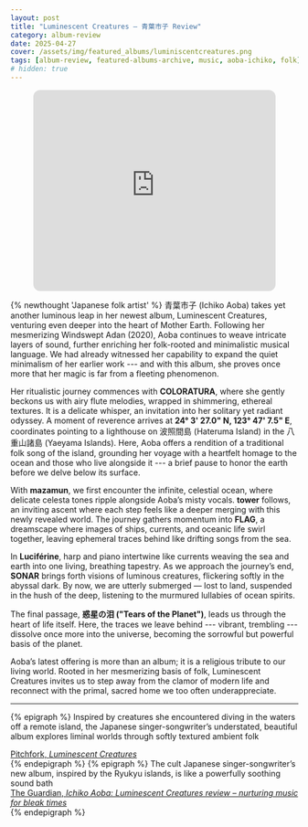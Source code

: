 ```yaml
---
layout: post
title: "Luminescent Creatures – 青葉市子 Review"
category: album-review
date: 2025-04-27
cover: /assets/img/featured_albums/luminiscentcreatures.png
tags: [album-review, featured-albums-archive, music, aoba-ichiko, folk]
# hidden: true
---
```

<figure class="ifrome-wrapper">
<iframe style="border-radius:12px" src="https://open.spotify.com/embed/album/2mLrmtSEmIWLO6sLAq4lNH?utm_source=generator" width="100%" height="352" frameBorder="0" allowfullscreen="" allow="autoplay; clipboard-write; encrypted-media; fullscreen; picture-in-picture" loading="lazy"></iframe></figure>

{% newthought 'Japanese folk artist' %} <span lang="ja">青葉市子</span> (Ichiko Aoba) takes yet another luminous leap in her newest album, Luminescent Creatures, venturing even deeper into the heart of Mother Earth. Following her mesmerizing Windswept Adan (2020), Aoba continues to weave intricate layers of sound, further enriching her folk-rooted and minimalistic musical language. We had already witnessed her capability to expand the quiet minimalism of her earlier work --- and with this album, she proves once more that her magic is far from a fleeting phenomenon.

Her ritualistic journey commences with **COLORATURA**, where she gently beckons us with airy flute melodies, wrapped in shimmering, ethereal textures. It is a delicate whisper, an invitation into her solitary yet radiant odyssey. A moment of reverence arrives at **24° 3' 27.0" N, 123° 47' 7.5" E**, coordinates pointing to a lighthouse on <span lang='ja'>波照間島</span> (Hateruma Island) in the <span lang="ja">八重山諸島</span> (Yaeyama Islands). Here, Aoba offers a rendition of a traditional folk song of the island, grounding her voyage with a heartfelt homage to the ocean and those who live alongside it --- a brief pause to honor the earth before we delve below its surface.

With **mazamun**, we first encounter the infinite, celestial ocean, where delicate celesta tones ripple alongside Aoba’s misty vocals. **tower** follows, an inviting ascent where each step feels like a deeper merging with this newly revealed world. The journey gathers momentum into **FLAG**, a dreamscape where images of ships, currents, and oceanic life swirl together, leaving ephemeral traces behind like drifting songs from the sea.

In **Luciférine**, harp and piano intertwine like currents weaving the sea and earth into one living, breathing tapestry. As we approach the journey’s end, **SONAR** brings forth visions of luminous creatures, flickering softly in the abyssal dark. By now, we are utterly submerged — lost to land, suspended in the hush of the deep, listening to the murmured lullabies of ocean spirits.

The final passage, **<span lang="ja">惑星の泪</span> ("Tears of the Planet")**, leads us through the heart of life itself. Here, the traces we leave behind --- vibrant, trembling --- dissolve once more into the universe, becoming the sorrowful but powerful basis of the planet.

Aoba’s latest offering is more than an album; it is a religious tribute to our living world. Rooted in her mesmerizing basis of folk, Luminescent Creatures invites us to step away from the clamor of modern life and reconnect with the primal, sacred home we too often underappreciate.

---

{% epigraph %}
Inspired by creatures she encountered diving in the waters off a remote island, the Japanese singer-songwriter’s understated, beautiful album explores liminal worlds through softly textured ambient folk
<footer><a href="https://pitchfork.com/reviews/albums/ichiko-aoba-luminescent-creatures/">Pitchfork, <cite>Luminescent Creatures</cite></a></footer>
{% endepigraph %}
{% epigraph %}
The cult Japanese singer-songwriter’s new album, inspired by the Ryukyu islands, is like a powerfully soothing sound bath
<footer><a href="https://www.theguardian.com/music/2025/feb/28/ichiko-aoba-luminescent-creatures-review-immersive-landscapes">The Guardian, <cite>Ichiko Aoba: Luminescent Creatures review – nurturing music for bleak times</cite></a></footer>
{% endepigraph %}
